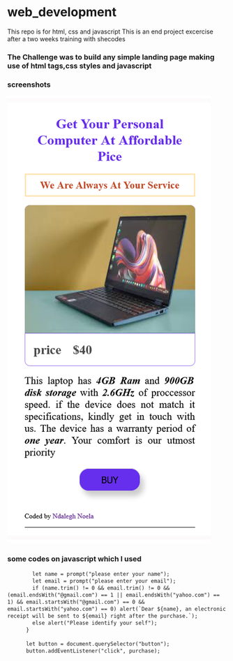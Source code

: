 # web_development

This repo is for html, css and javascript
This is an end project excercise after a two weeks training with shecodes

### The Challenge was to build any simple landing page making use of html tags,css styles and javascript

### screenshots

![screen capture](./images/capture.png)

### some codes on javascript which I used

```function purchase() {
        let name = prompt("please enter your name");
        let email = prompt("please enter your email");
        if (name.trim() != 0 && email.trim() != 0 && (email.endsWith("@gmail.com") == 1 || email.endsWith("yahoo.com") == 1) && email.startsWith("@gmail.com") == 0 && email.startsWith("yahoo.com") == 0) alert(`Dear ${name}, an electronic receipt will be sent to ${email} right after the purchase.`);
        else alert("Please identify your self");
      }

      let button = document.querySelector("button");
      button.addEventListener("click", purchase);
```
